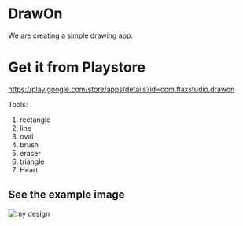 # DrawOn
We are creating a simple drawing app.
# Get it from Playstore
https://play.google.com/store/apps/details?id=com.flaxstudio.drawon

Tools:
1) rectangle
2) line
3) oval
4) brush
5) eraser
6) triangle
7) Heart
## See the example image

![my design](https://user-images.githubusercontent.com/112514266/217661150-1f0e34fd-ac21-4a8b-9a30-fd017e8bea11.PNG)
